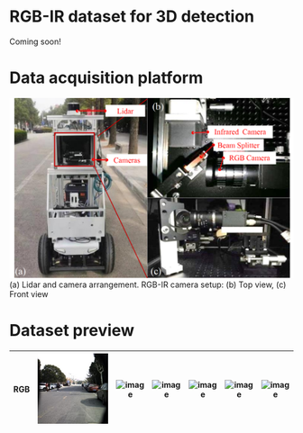 # RGB-IR dataset for 3D detection
Coming soon!
# Data acquisition platform
 ![image](rgb_ir_dataset_image/data%20acquisition%20device.png)
(a) Lidar and camera arrangement. RGB-IR camera setup: (b) Top view, (c) Front view
# Dataset preview
| RGB | ![image](rgb_ir_dataset_image/rgb1.jpg) | ![image](dataset_demo/RGB/20220117_1112_000125.png) | ![image](dataset_demo/RGB/20220118_120002_000411.png) | ![image](dataset_demo/RGB/20220116_2105_000003.png) | ![image](dataset_demo/RGB/20220119_185414_000414.png) | ![image](dataset_demo/RGB/20220119_174644_000296.png) |
|:----:| :----:| :----: | :----:| :----: | :----:| :----: |

